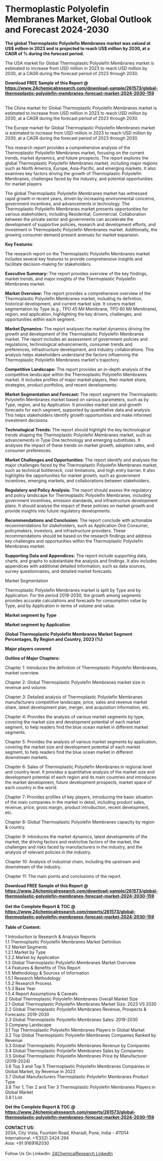 <h1>Thermoplastic Polyolefin Membranes Market, Global Outlook and Forecast 2024-2030</h1><p><strong>The global Thermoplastic Polyolefin Membranes market was valued at US$ million in 2023 and is projected to reach US$ million by 2030, at a CAGR of % during the forecast period.</strong></p><p>
</p><p>The USA market for Global Thermoplastic Polyolefin Membranes market is estimated to increase from USD million in 2023 to reach USD million by 2030, at a CAGR during the forecast period of 2023 through 2030.</p><div><b>Download FREE Sample of this Report @ 
            <a href="https://www.24chemicalresearch.com/download-sample/261573/global-thermoplastic-polyolefin-membranes-forecast-market-2024-2030-159">
            https://www.24chemicalresearch.com/download-sample/261573/global-thermoplastic-polyolefin-membranes-forecast-market-2024-2030-159</a></b></div><br><p>
</p><p>The China market for Global Thermoplastic Polyolefin Membranes market is estimated to increase from USD million in 2023 to reach USD million by 2030, at a CAGR during the forecast period of 2023 through 2030.</p><p>
</p><p>The Europe market for Global Thermoplastic Polyolefin Membranes market is estimated to increase from USD million in 2023 to reach USD million by 2030, at a CAGR during the forecast period of 2023 through 2030.</p><p>
</p><p>This research report provides a comprehensive analysis of the Thermoplastic Polyolefin Membranes market, focusing on the current trends, market dynamics, and future prospects. The report explores the global Thermoplastic Polyolefin Membranes market, including major regions such as North America, Europe, Asia-Pacific, and emerging markets. It also examines key factors driving the growth of Thermoplastic Polyolefin Membranes, challenges faced by the industry, and potential opportunities for market players.</p><p>
The global Thermoplastic Polyolefin Membranes market has witnessed rapid growth in recent years, driven by increasing environmental concerns, government incentives, and advancements in technology. The Thermoplastic Polyolefin Membranes market presents opportunities for various stakeholders, including Residential, Commercial. Collaboration between the private sector and governments can accelerate the development of supportive policies, research and development efforts, and investment in Thermoplastic Polyolefin Membranes market. Additionally, the growing consumer demand present avenues for market expansion.</p><p>
<strong>Key Features</strong>:</p><p>
The research report on the Thermoplastic Polyolefin Membranes market includes several key features to provide comprehensive insights and facilitate decision-making for stakeholders.</p><p>
<strong>Executive Summary: </strong>The report provides overview of the key findings, market trends, and major insights of the Thermoplastic Polyolefin Membranes market.</p><p>
<strong>Market Overview:</strong> The report provides a comprehensive overview of the Thermoplastic Polyolefin Membranes market, including its definition, historical development, and current market size. It covers market segmentation by Type (e.g., TPO 45 Mil Membrane, TPO 60 Mil Membrane), region, and application, highlighting the key drivers, challenges, and opportunities within each segment.</p><p>
<strong>Market Dynamics:</strong> The report analyses the market dynamics driving the growth and development of the Thermoplastic Polyolefin Membranes market. The report includes an assessment of government policies and regulations, technological advancements, consumer trends and preferences, infrastructure development, and industry collaborations. This analysis helps stakeholders understand the factors influencing the Thermoplastic Polyolefin Membranes market's trajectory.</p><p>
<strong>Competitive Landscape:</strong> The report provides an in-depth analysis of the competitive landscape within the Thermoplastic Polyolefin Membranes market. It includes profiles of major market players, their market share, strategies, product portfolios, and recent developments.</p><p>
<strong>Market Segmentation and Forecast:</strong> The report segment the Thermoplastic Polyolefin Membranes market based on various parameters, such as by Type, region, and by Application. It provides market size and growth forecasts for each segment, supported by quantitative data and analysis. This helps stakeholders identify growth opportunities and make informed investment decisions.</p><p>
<strong>Technological Trends: </strong>The report should highlight the key technological trends shaping the Thermoplastic Polyolefin Membranes market, such as advancements in Type One technology and emerging substitutes. It analyses the impact of these trends on market growth, adoption rates, and consumer preferences.</p><p>
<strong>Market Challenges and Opportunities: </strong>The report identify and analyses the major challenges faced by the Thermoplastic Polyolefin Membranes market, such as technical bottleneck, cost limitations, and high entry barrier. It also highlights the opportunities for market growth, such as government incentives, emerging markets, and collaborations between stakeholders.</p><p>
<strong>Regulatory and Policy Analysis:</strong> The report should assess the regulatory and policy landscape for Thermoplastic Polyolefin Membranes, including government incentives, emission standards, and infrastructure development plans. It should analyse the impact of these policies on market growth and provide insights into future regulatory developments.</p><p>
<strong>Recommendations and Conclusion:</strong> The report conclude with actionable recommendations for stakeholders, such as Application One Consumer, policymakers, investors, and infrastructure providers. These recommendations should be based on the research findings and address key challenges and opportunities within the Thermoplastic Polyolefin Membranes market.</p><p>
<strong>Supporting Data and Appendices:</strong> The report include supporting data, charts, and graphs to substantiate the analysis and findings. It also includes appendices with additional detailed information, such as data sources, survey questionnaires, and detailed market forecasts.</p><p>
Market Segmentation</p><p>
Thermoplastic Polyolefin Membranes market is split by Type and by Application. For the period 2019-2030, the growth among segments provides accurate calculations and forecasts for consumption value by Type, and by Application in terms of volume and value.</p><p>
<strong>Market segment by Type</strong></p><p>
</p><p>
</p><p><strong>Market segment by Application</strong></p><p>
</p><p>
</p><p><strong>Global Thermoplastic Polyolefin Membranes Market Segment Percentages, By Region and Country, 2023 (%)</strong></p><p>
</p><p>
<strong>Major players covered</strong></p><p>
</p><p>
</p><p><strong>Outline of Major Chapters:</strong></p><p>
Chapter 1: Introduces the definition of Thermoplastic Polyolefin Membranes, market overview.</p><p>
Chapter 2: Global Thermoplastic Polyolefin Membranes market size in revenue and volume.</p><p>
Chapter 3: Detailed analysis of Thermoplastic Polyolefin Membranes manufacturers competitive landscape, price, sales and revenue market share, latest development plan, merger, and acquisition information, etc.</p><p>
Chapter 4: Provides the analysis of various market segments by type, covering the market size and development potential of each market segment, to help readers find the blue ocean market in different market segments.</p><p>
Chapter 5: Provides the analysis of various market segments by application, covering the market size and development potential of each market segment, to help readers find the blue ocean market in different downstream markets.</p><p>
Chapter 6: Sales of Thermoplastic Polyolefin Membranes in regional level and country level. It provides a quantitative analysis of the market size and development potential of each region and its main countries and introduces the market development, future development prospects, market space of each country in the world.</p><p>
Chapter 7: Provides profiles of key players, introducing the basic situation of the main companies in the market in detail, including product sales, revenue, price, gross margin, product introduction, recent development, etc.</p><p>
Chapter 8: Global Thermoplastic Polyolefin Membranes capacity by region &amp; country.</p><p>
Chapter 9: Introduces the market dynamics, latest developments of the market, the driving factors and restrictive factors of the market, the challenges and risks faced by manufacturers in the industry, and the analysis of relevant policies in the industry.</p><p>
Chapter 10: Analysis of industrial chain, including the upstream and downstream of the industry.</p><p>
Chapter 11: The main points and conclusions of the report.</p><div><b>Download FREE Sample of this Report @ 
            <a href="https://www.24chemicalresearch.com/download-sample/261573/global-thermoplastic-polyolefin-membranes-forecast-market-2024-2030-159">
            https://www.24chemicalresearch.com/download-sample/261573/global-thermoplastic-polyolefin-membranes-forecast-market-2024-2030-159</a></b></div><br><div><b>Get the Complete Report & TOC @ 
            <a href="https://www.24chemicalresearch.com/reports/261573/global-thermoplastic-polyolefin-membranes-forecast-market-2024-2030-159">
            https://www.24chemicalresearch.com/reports/261573/global-thermoplastic-polyolefin-membranes-forecast-market-2024-2030-159</a></b></div><br>
            <b>Table of Content:</b><p>1 Introduction to Research & Analysis Reports<br />
    1.1 Thermoplastic Polyolefin Membranes Market Definition<br />
    1.2 Market Segments<br />
        1.2.1 Market by Type<br />
        1.2.2 Market by Application<br />
    1.3 Global Thermoplastic Polyolefin Membranes Market Overview<br />
    1.4 Features & Benefits of This Report<br />
    1.5 Methodology & Sources of Information<br />
        1.5.1 Research Methodology<br />
        1.5.2 Research Process<br />
        1.5.3 Base Year<br />
        1.5.4 Report Assumptions & Caveats<br />
2 Global Thermoplastic Polyolefin Membranes Overall Market Size<br />
    2.1 Global Thermoplastic Polyolefin Membranes Market Size: 2023 VS 2030<br />
    2.2 Global Thermoplastic Polyolefin Membranes Revenue, Prospects & Forecasts: 2019-2030<br />
    2.3 Global Thermoplastic Polyolefin Membranes Sales: 2019-2030<br />
3 Company Landscape<br />
    3.1 Top Thermoplastic Polyolefin Membranes Players in Global Market<br />
    3.2 Top Global Thermoplastic Polyolefin Membranes Companies Ranked by Revenue<br />
    3.3 Global Thermoplastic Polyolefin Membranes Revenue by Companies<br />
    3.4 Global Thermoplastic Polyolefin Membranes Sales by Companies<br />
    3.5 Global Thermoplastic Polyolefin Membranes Price by Manufacturer (2019-2024)<br />
    3.6 Top 3 and Top 5 Thermoplastic Polyolefin Membranes Companies in Global Market, by Revenue in 2023<br />
    3.7 Global Manufacturers Thermoplastic Polyolefin Membranes Product Type<br />
    3.8 Tier 1, Tier 2 and Tier 3 Thermoplastic Polyolefin Membranes Players in Global Market<br />
        3.8.1 List</p><div><b>Get the Complete Report & TOC @ 
            <a href="https://www.24chemicalresearch.com/reports/261573/global-thermoplastic-polyolefin-membranes-forecast-market-2024-2030-159">
            https://www.24chemicalresearch.com/reports/261573/global-thermoplastic-polyolefin-membranes-forecast-market-2024-2030-159</a></b></div><br><b>CONTACT US:</b><br>
            203A, City Vista, Fountain Road, Kharadi, Pune, India - 411014<br>
            International: +1(332) 2424 294<br>
            Asia: +91 9169162030 <br><br>
            Follow Us On LinkedIn: <a href="https://www.linkedin.com/company/24chemicalresearch/">24ChemicalResearch LinkedIn</a>